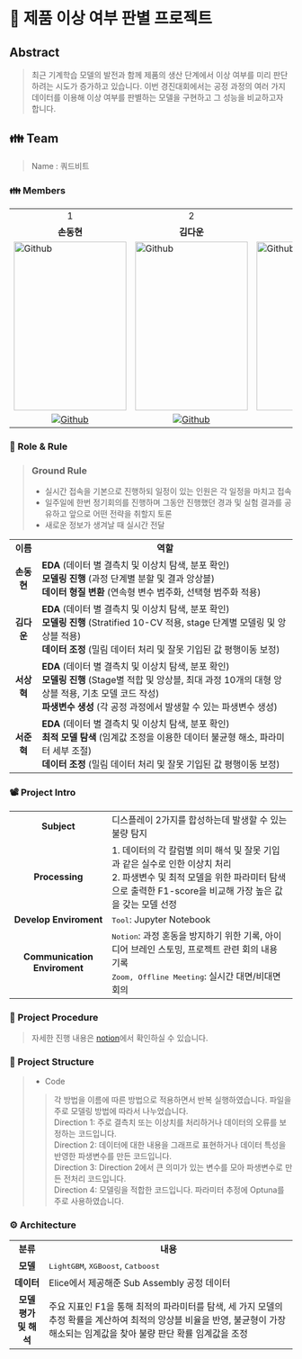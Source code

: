 # 🚗 제품 이상 여부 판별 프로젝트

## Abstract
> 최근 기계학습 모델의 발전과 함께 제품의 생산 단계에서 이상 여부를 미리 판단하려는 시도가 증가하고 있습니다. 이번 경진대회에서는 공정 과정의 여러 가지 데이터를 이용해 이상 여부를 판별하는 모델을 구현하고 그 성능을 비교하고자 합니다.

<h2> 👪 Team </h2>

> Name : 쿼드비트

<h3> 👪 Members </h3>
<table>
  <tr>
    <td> <div align=center>  1 </div> </td>
    <td> <div align=center>  2 </div> </td>
    <td> <div align=center>  3 </div> </td>
    <td> <div align=center>  4 </div> </td>
  </tr>
  <tr>
    <td> <div align=center> <b>손동현</b> </div> </td>
    <td> <div align=center> <b>김다운</b> </div> </td>
    <td> <div align=center> <b>서상혁</b> </div> </td>
    <td> <div align=center> <b>서준혁</b> </div> </td>
  </tr>
  <tr>
    <td> <img alt="Github" src ="https://github.com/user-attachments/assets/c19b2e84-a357-4ddf-be78-2e8fbd40e1f0" width="200" height="300"/> </td>
    <td> <img alt="Github" src ="https://github.com/user-attachments/assets/fa51738c-7890-45c2-b8d3-05715d756093" width="200" height="300"/> </td>
    <td> <img alt="Github" src ="https://github.com/user-attachments/assets/dcc28d77-814b-44bf-b0a7-daaede6211f6" width="200" height="300"/> </td>
    <td> <img alt="Github" src ="https://github.com/user-attachments/assets/2fad07e0-8441-46fd-8f4b-60870260e3f9" width="200" height="300"/> </td>
  </tr>
  <tr>
    <td> <div align=center> <a href="https://github.com/stat-thon"> <img alt="Github" src ="https://img.shields.io/badge/Github-181717.svg?&style=plastic&logo=Github&logoColor=white"/> </div> </td>
    <td> <div align=center> <a href="https://github.com/Daw-ny"> <img alt="Github" src ="https://img.shields.io/badge/Github-181717.svg?&style=plastic&logo=Github&logoColor=white"/> </div> </td>
    <td> <div align=center> <a href="https://github.com/devhyuk96"> <img alt="Github" src ="https://img.shields.io/badge/Github-181717.svg?&style=plastic&logo=Github&logoColor=white"/> </div> </td>
    <td> <div align=center> <a href="https://github.com/SeoBuAs"> <img alt="Github" src ="https://img.shields.io/badge/Github-181717.svg?&style=plastic&logo=Github&logoColor=white"/> </div> </td>
  </tr>
</table>

<h3> 🛑 Role & Rule </h3>

> ### Ground Rule
> - 실시간 접속을 기본으로 진행하되 일정이 있는 인원은 각 일정을 마치고 접속
> - 일주일에 한번 정기회의를 진행하며 그동안 진행했던 경과 및 실험 결과를 공유하고 앞으로 어떤 전략을 취할지 토론
> - 새로운 정보가 생겨날 때 실시간 전달


<table>
  <tr>
    <td> <div align=center> <b> 이름 </b> </div> </td>
    <td> <div align=center> <b> 역할 </b> </div> </td>
  </tr>
  <tr>
    <td> <div align=center> <b> 손동현 </b> </div> </td>
    <td> <b>EDA </b>(데이터 별 결측치 및 이상치 탐색, 분포 확인)</br> 
	 <b>모델링 진행 </b>(과정 단계별 분할 및 결과 앙상블)</br>
	 <b>데이터 형질 변환 </b>(연속형 변수 범주화, 선택형 범주화 적용)</td>
  </tr>
  <tr>
    <td> <div align=center> <b> 김다운 </b> </div> </td>
    <td> <b>EDA </b>(데이터 별 결측치 및 이상치 탐색, 분포 확인)</br>
	 <b>모델링 진행 </b>(Stratified 10-CV 적용, stage 단계별 모델링 및 앙상블 적용)</br>
	 <b>데이터 조정 </b>(밀림 데이터 처리 및 잘못 기입된 값 평행이동 보정)</td>
  </tr>
  <tr>
    <td> <div align=center> <b> 서상혁 </b> </div> </td>
    <td> <b>EDA </b>(데이터 별 결측치 및 이상치 탐색, 분포 확인)</br>
	 <b>모델링 진행 </b>(Stage별 적합 및 앙상블, 최대 과정 10개의 대형 앙상블 적용, 기초 모델 코드 작성)</br>
	 <b>파생변수 생성 </b>(각 공정 과정에서 발생할 수 있는 파생변수 생성) </td>
  </tr>
  <tr>
    <td> <div align=center> <b> 서준혁 </b> </div> </td>
    <td> <b>EDA </b>(데이터 별 결측치 및 이상치 탐색, 분포 확인)</br>
	 <b>최적 모델 탐색 </b>(임계값 조정을 이용한 데이터 불균형 해소, 파라미터 세부 조절)</br>
	 <b>데이터 조정 </b>(밀림 데이터 처리 및 잘못 기입된 값 평행이동 보정)</td>
  </tr>
</table>

<h3> 📽️ Project Intro </h3>

<table>
  <tr>
    <td> <div align=center> <b> Subject </b> </div> </td>
    <td> 디스플레이 2가지를 합성하는데 발생할 수 있는 불량 탐지 </td>
  </tr>
  <tr>
    <td> <div align=center> <b> Processing </b> </div> </td>
    <td> 1. 데이터의 각 칼럼별 의미 해석 및 잘못 기입과 같은 실수로 인한 이상치 처리 </br>
  	 2. 파생변수 및 최적 모델을 위한 파라미터 탐색으로 출력한 F1-score을 비교해 가장 높은 값을 갖는 모델 선정 </td>
  </tr>
  <tr>
    <td> <div align=center> <b> Develop Enviroment </b> </div> </td>
    <td> <tt>Tool</tt>: Jupyter Notebook</td>
  </tr>
  <tr>
    <td> <div align=center> <b> Communication Enviroment </b> </div> </td>
    <td> <tt>Notion</tt>: 과정 혼동을 방지하기 위한 기록, 아이디어 브레인 스토밍, 프로젝트 관련 회의 내용 기록 </br>
	 <tt>Zoom, Offline Meeting</tt>: 실시간 대면/비대면 회의 </td>
  </tr>
</table>

<h3> 📆 Project Procedure </h3>

>  자세한 진행 내용은 [notion](https://sixth-drum-9ac.notion.site/LG-Aimers-5-7f95cb60d0164a279ae2e6575f7b8e80?pvs=4)에서 확인하실 수 있습니다.

<h3> 📂 Project Structure </h3>

> - Code
>> 각 방법을 이름에 따른 방법으로 적용하면서 반복 실행하였습니다. 파일을 주로 모델링 방법에 따라서 나누었습니다.  
>> Direction 1: 주로 결측치 또는 이상치를 처리하거나 데이터의 오류를 보정하는 코드입니다.  
>> Direction 2: 데이터에 대한 내용을 그래프로 표현하거나 데이터 특성을 반영한 파생변수를 만든 코드입니다.  
>> Direction 3: Direction 2에서 큰 의미가 있는 변수를 모아 파생변수로 만든 전처리 코드입니다.  
>> Direction 4: 모델링을 적합한 코드입니다. 파라미터 추정에 Optuna를 주로 사용하였습니다.

<h3> ⚙️ Architecture </h3>
<table>
  <tr>
    <td> <div align=center> <b> 분류 </b> </div> </td>
    <td> <div align=center> <b> 내용 </b> </div> </td>
  </tr>
  <tr>
    <td> <div align=center> <b> 모델 </b> </div> </td>
    <td> <tt>LightGBM</tt>, <tt>XGBoost</tt>, <tt>Catboost</tt> </td>
  </tr>
  <tr>
    <td> <div align=center> <b> 데이터 </b> </div> </td>
    <td> Elice에서 제공해준 Sub Assembly 공정 데이터 </td>
  </tr>
  <tr>
    <td> <div align=center> <b> 모델 평가 및 해석 </b> </div> </td>
    <td> 주요 지표인 F1을 통해 최적의 파라미터를 탐색, 세 가지 모델의 추정 확률을 계산하여 최적의 앙상블 비율을 반영, 불균형이 가장 해소되는 임계값을 찾아 불량 판단 확률 임계값을 조정 </td>
  </tr>
</table>
